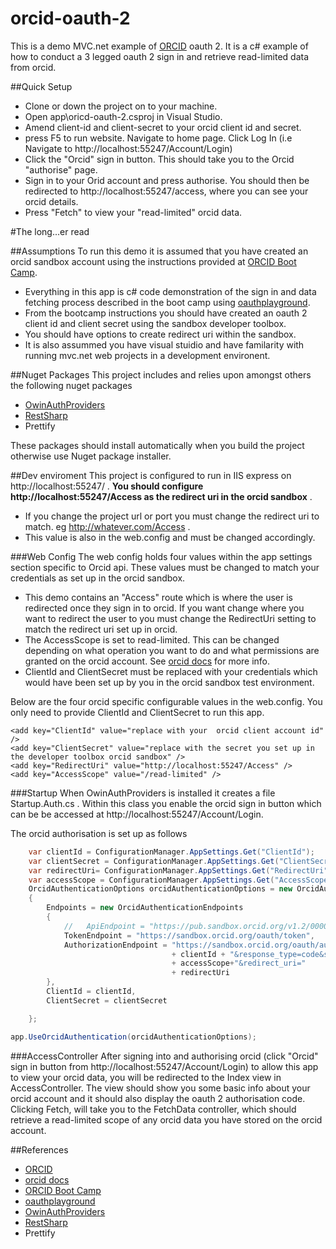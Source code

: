 # orcid-oauth-2
This is a demo MVC.net example of [ORCID](https://github.com/ORCID) oauth 2. 
It is a c# example of how to conduct a 3 legged oauth 2 sign in and retrieve read-limited data from orcid.

##Quick Setup
- Clone or down the project on to your machine. 
- Open app\oricd-oauth-2.csproj in Visual Studio.
- Amend client-id and client-secret to your orcid client id and secret.
- press F5 to run website. Navigate to home page. Click Log In (i.e Navigate to http://localhost:55247/Account/Login) 
- Click the "Orcid" sign in button. This should take you to the Orcid "authorise" page.
- Sign in to your Orid account and press authorise. You should then be redirected to http://localhost:55247/access, where you can see your orcid details.
- Press "Fetch" to view your "read-limited" orcid data.

#The long...er read

##Assumptions
To run this demo it is assumed that you have created an orcid sandbox account using the instructions provided at [ORCID Boot Camp](https://github.com/alainna/vala2016). 
- Everything in this app is  c# code demonstration of the sign in and data fetching  process described in the boot camp using [oauthplayground](https://developers.google.com/oauthplayground/).
- From the bootcamp instructions you should have created an oauth 2 client id and client secret using the sandbox developer toolbox.
- You should have options to create redirect uri within the sandbox.
- It is also assummed you have visual stuidio and have familarity with running mvc.net web projects in a development environent.

##Nuget Packages
This project includes and relies upon amongst others the following nuget packages
- [OwinAuthProviders](https://github.com/TerribleDev/OwinOAuthProviders)
- [RestSharp](http://restsharp.org/)
- Prettify

These packages should install automatically when you build the project otherwise use Nuget package installer.

##Dev enviroment
This project is configured to run in IIS express on http://localhost:55247/ . 
**You should configure http://localhost:55247/Access as the redirect uri in the orcid sandbox** . 
- If you change the project url or port  you must change the redirect uri to match. eg http://whatever.com/Access .
- This value is also in the web.config and must be changed accordingly. 

###Web Config
The web config holds four values within the app settings section  specific to Orcid api. These values must be changed to match your credentials as set up in the orcid sandbox.
- This demo contains an "Access"  route which is where the user is redirected once they sign in to orcid. If you want change where you want to redirect the user to you must change the RedirectUri setting to match the redirect uri set up in orcid.
- The AccessScope is set to read-limited. This can be changed depending on what operation you want to do and what permissions are granted on the orcid account. See [orcid docs](http://members.orcid.org/api/introduction-orcid-member-api) for more info.
- ClientId and  ClientSecret must be replaced with your credentials which would have been set up by you in the orcid sandbox test environment.

Below are the four orcid specific configurable values in the web.config. You only need to provide ClientId and ClientSecret to run this app.

    <add key="ClientId" value="replace with your  orcid client account id" />
    <add key="ClientSecret" value="replace with the secret you set up in the developer toolbox orcid sandbox" />
    <add key="RedirectUri" value="http://localhost:55247/Access" />
    <add key="AccessScope" value="/read-limited" />


 ###Startup
 When OwinAuthProviders is installed it creates a file Startup.Auth.cs . Within this class you enable the orcid sign in button which can be be accessed at http://localhost:55247/Account/Login.

The orcid authorisation is set up as follows
```c#
  	var clientId = ConfigurationManager.AppSettings.Get("ClientId");
	var clientSecret = ConfigurationManager.AppSettings.Get("ClientSecret");
	var redirectUri= ConfigurationManager.AppSettings.Get("RedirectUri");
	var accessScope = ConfigurationManager.AppSettings.Get("AccessScope");
	OrcidAuthenticationOptions orcidAuthenticationOptions = new OrcidAuthenticationOptions
	{
	    Endpoints = new OrcidAuthenticationEndpoints
	    {
	        //   ApiEndpoint = "https://pub.sandbox.orcid.org/v1.2/0000-0003-0514-2115/orcid-profile",
	        TokenEndpoint = "https://sandbox.orcid.org/oauth/token",
	        AuthorizationEndpoint = "https://sandbox.orcid.org/oauth/authorize?client_id=" 
	                                + clientId + "&response_type=code&scope="
	                                + accessScope+"&redirect_uri=" 
	                                + redirectUri
	    },
	    ClientId = clientId,
	    ClientSecret = clientSecret

	};

app.UseOrcidAuthentication(orcidAuthenticationOptions);
```

###AccessController
After signing into and authorising orcid (click "Orcid" sign in button from http://localhost:55247/Account/Login)  to allow this app to view your orcid data, you will be redirected to the Index view in AccessController. The view should show you some basic info about your orcid account and it should also display the oauth 2 authorisation code.
Clicking Fetch, will take you to the FetchData controller, which should retrieve a read-limited scope of any orcid data you have stored on the orcid account. 

##References
- [ORCID](https://github.com/ORCID)
- [orcid docs](http://members.orcid.org/api/introduction-orcid-member-api)
- [ORCID Boot Camp](https://github.com/alainna/vala2016)
- [oauthplayground](https://developers.google.com/oauthplayground/)
- [OwinAuthProviders](https://github.com/TerribleDev/OwinOAuthProviders)
- [RestSharp](http://restsharp.org/)
- Prettify
